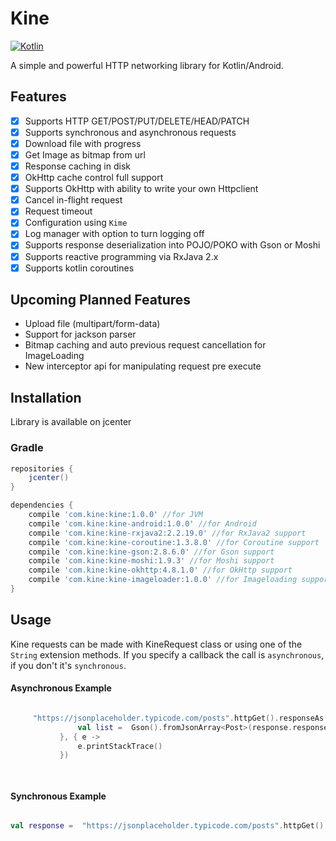 # Kine

[![Kotlin](https://img.shields.io/badge/Kotlin-1.4.0-blue.svg)](https://kotlinlang.org) 

A simple and powerful HTTP networking library for Kotlin/Android.

## Features

- [x] Supports HTTP GET/POST/PUT/DELETE/HEAD/PATCH
- [x] Supports synchronous and asynchronous requests
- [x] Download file with progress
- [x] Get Image as bitmap from url
- [x] Response caching in disk 
- [x] OkHttp cache control full support
- [x] Supports OkHttp with ability to write your own Httpclient
- [x] Cancel in-flight request
- [x] Request timeout
- [x] Configuration using `Kime`
- [x] Log manager with option to turn logging off
- [x] Supports response deserialization into POJO/POKO with Gson or Moshi
- [x] Supports reactive programming via RxJava 2.x
- [x] Supports kotlin coroutines

## Upcoming Planned Features

- Upload file (multipart/form-data)
- Support for jackson parser
- Bitmap caching and auto previous request cancellation for ImageLoading
- New interceptor api for manipulating request pre execute

## Installation

Library is available on jcenter

### Gradle

``` Groovy
repositories {
    jcenter()
}

dependencies {
    compile 'com.kine:kine:1.0.0' //for JVM
    compile 'com.kine:kine-android:1.0.0' //for Android
    compile 'com.kine:kine-rxjava2:2.2.19.0' //for RxJava2 support
    compile 'com.kine:kine-coroutine:1.3.8.0' //for Coroutine support
    compile 'com.kine:kine-gson:2.8.6.0' //for Gson support
    compile 'com.kine:kine-moshi:1.9.3' //for Moshi support
    compile 'com.kine:kine-okhttp:4.8.1.0' //for OkHttp support
    compile 'com.kine:kine-imageloader:1.0.0' //for Imageloading support
}
```

## Usage

Kine requests can be made with KineRequest class or using one of the `String` extension methods.
If you specify a callback the call is `asynchronous`, if you don't it's `synchronous`.

#### Asynchronous Example

```kotlin

     "https://jsonplaceholder.typicode.com/posts".httpGet().responseAs(JSONArray::class.java,{ response->
               val list =  Gson().fromJsonArray<Post>(response.response.toString())
           }, { e ->
               e.printStackTrace()
           })

     
```
#### Synchronous Example
```kotlin

val response =  "https://jsonplaceholder.typicode.com/posts".httpGet().responseAs(JSONArray::class.java)

```
